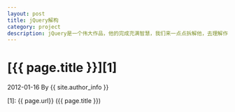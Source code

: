 ```yaml
---
layout: post
title: jQuery解构
category: project
description: jQuery是一个伟大作品，他的完成充满智慧，我们来一点点拆解他，去理解作者的思想精华。
---
```

# [{{ page.title }}][1]
2012-01-16 By {{ site.author_info }}


[LvSong]:    http://www.lvsong.club  "LvSong"
[1]:    {{ page.url}}  ({{ page.title }})
